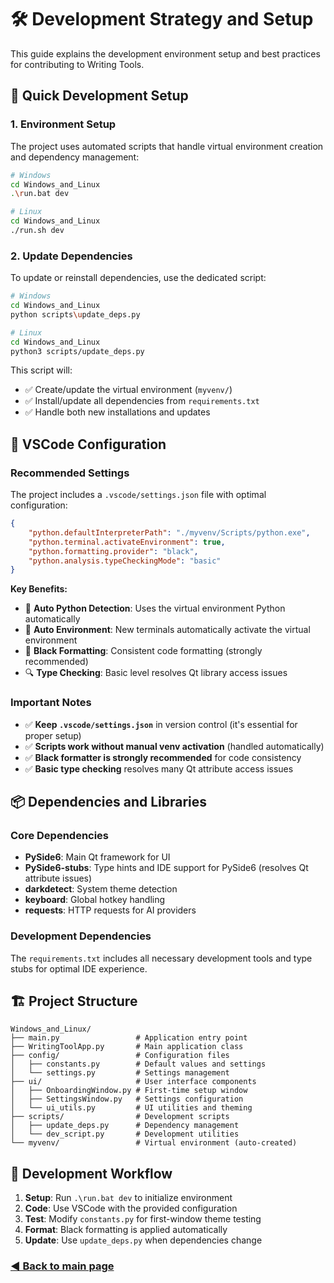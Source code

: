 # 🛠️ Development Strategy and Setup

This guide explains the development environment setup and best practices for contributing to Writing Tools.

## 🚀 Quick Development Setup

### 1. **Environment Setup**

The project uses automated scripts that handle virtual environment creation and dependency management:

```bash
# Windows
cd Windows_and_Linux
.\run.bat dev

# Linux
cd Windows_and_Linux
./run.sh dev
```

### 2. **Update Dependencies**

To update or reinstall dependencies, use the dedicated script:

```bash
# Windows
cd Windows_and_Linux
python scripts\update_deps.py

# Linux
cd Windows_and_Linux
python3 scripts/update_deps.py
```

This script will:
- ✅ Create/update the virtual environment (`myvenv/`)
- ✅ Install/update all dependencies from `requirements.txt`
- ✅ Handle both new installations and updates

## 🔧 VSCode Configuration

### **Recommended Settings**

The project includes a `.vscode/settings.json` file with optimal configuration:

```json
{
    "python.defaultInterpreterPath": "./myvenv/Scripts/python.exe",
    "python.terminal.activateEnvironment": true,
    "python.formatting.provider": "black",
    "python.analysis.typeCheckingMode": "basic"
}
```

**Key Benefits:**
- 🐍 **Auto Python Detection**: Uses the virtual environment Python automatically
- 🔄 **Auto Environment**: New terminals automatically activate the virtual environment
- 🎨 **Black Formatting**: Consistent code formatting (strongly recommended)
- 🔍 **Type Checking**: Basic level resolves Qt library access issues

### **Important Notes**

- ✅ **Keep `.vscode/settings.json`** in version control (it's essential for proper setup)
- ✅ **Scripts work without manual venv activation** (handled automatically)
- ✅ **Black formatter is strongly recommended** for code consistency
- ✅ **Basic type checking** resolves many Qt attribute access issues

## 📦 Dependencies and Libraries

### **Core Dependencies**

- **PySide6**: Main Qt framework for UI
- **PySide6-stubs**: Type hints and IDE support for PySide6 (resolves Qt attribute issues)
- **darkdetect**: System theme detection
- **keyboard**: Global hotkey handling
- **requests**: HTTP requests for AI providers

### **Development Dependencies**

The `requirements.txt` includes all necessary development tools and type stubs for optimal IDE experience.

## 🏗️ Project Structure

```
Windows_and_Linux/
├── main.py                 # Application entry point
├── WritingToolApp.py       # Main application class
├── config/                 # Configuration files
│   ├── constants.py        # Default values and settings
│   └── settings.py         # Settings management
├── ui/                     # User interface components
│   ├── OnboardingWindow.py # First-time setup window
│   ├── SettingsWindow.py   # Settings configuration
│   └── ui_utils.py         # UI utilities and theming
├── scripts/                # Development scripts
│   ├── update_deps.py      # Dependency management
│   └── dev_script.py       # Development utilities
└── myvenv/                 # Virtual environment (auto-created)
```

## 🎯 Development Workflow

1. **Setup**: Run `.\run.bat dev` to initialize environment
2. **Code**: Use VSCode with the provided configuration
3. **Test**: Modify `constants.py` for first-window theme testing
4. **Format**: Black formatting is applied automatically
5. **Update**: Use `update_deps.py` when dependencies change

### [**◀️ Back to main page**](https://github.com/theJayTea/WritingTools)
